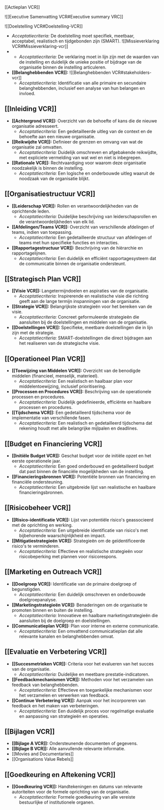  [[Actieplan VCR]]


![[Executive Samenvatting VCR#Executive summary VRC]]

![[Doelstelling VCR#Doelstelling-VCR]]
  - *Acceptatiecriteria:* De doelstelling moet specifiek, meetbaar, acceptabel, realistisch en tijdgebonden zijn (SMART).
![[Missieverklaring VCR#Missieverklaring-vcr]]
-  - *Acceptatiecriteria:* De verklaring moet in lijn zijn met de waarden van de instelling en duidelijk de unieke positie of bijdrage van de organisatie binnen de instelling articuleren.
- **[[Belanghebbenden VCR]]:** ![[Belanghebbenden VCR#stakeholders-vcr]]
  - *Acceptatiecriteria:* Identificatie van alle primaire en secundaire belanghebbenden, inclusief een analyse van hun belangen en invloed.

## [[Inleiding VCR]]
- **[[Achtergrond VCR]]:** Overzicht van de behoefte of kans die de nieuwe organisatie adresseert.
  - *Acceptatiecriteria:* Een gedetailleerde uitleg van de context en de behoefte aan een nieuwe organisatie.
- **[[Reikwijdte VCR]]:** Definieer de grenzen en omvang van wat de organisatie zal omvatten.
  - *Acceptatiecriteria:* Duidelijk omschreven en afgebakende reikwijdte, met expliciete vermelding van wat wel en niet is inbegrepen.
- **[[Rationale VCR]]:** Rechtvaardiging voor waarom deze organisatie noodzakelijk is binnen de instelling.
  - *Acceptatiecriteria:* Een logische en onderbouwde uitleg waaruit de noodzaak van de organisatie blijkt.

## [[Organisatiestructuur VCR]]
- **[[Leiderschap VCR]]:** Rollen en verantwoordelijkheden van de oprichtende leden.
  - *Acceptatiecriteria:* Duidelijke beschrijving van leiderschapsrollen en de verantwoordelijkheden van elk lid.
- **[[Afdelingen/Teams VCR]]:** Overzicht van verschillende afdelingen of teams, indien van toepassing.
  - *Acceptatiecriteria:* Een gedetailleerde structuur van afdelingen of teams met hun specifieke functies en interacties.
- **[[Rapportagestructuur VCR]]:** Beschrijving van de hiërarchie en rapportagelijnen.
  - *Acceptatiecriteria:* Een duidelijk en efficiënt rapportagesysteem dat de communicatie binnen de organisatie ondersteunt.

## [[Strategisch Plan VCR]]
- **[[Visie VCR]]:** Langetermijndoelen en aspiraties van de organisatie.
  - *Acceptatiecriteria:* Inspirerende en realistische visie die richting geeft aan de lange termijn inspanningen van de organisatie.
- **[[Strategie VCR]]:** Belangrijkste strategieën voor het bereiken van de visie.
  - *Acceptatiecriteria:* Concreet geformuleerde strategieën die aansluiten bij de doelstellingen en middelen van de organisatie.
- **[[Doelstellingen VCR]]:** Specifieke, meetbare doelstellingen die in lijn zijn met de strategie.
  - *Acceptatiecriteria:* SMART-doelstellingen die direct bijdragen aan het realiseren van de strategische visie.

## [[Operationeel Plan VCR]]
- **[[Toewijzing van Middelen VCR]]:** Overzicht van de benodigde middelen (financieel, menselijk, materieel).
  - *Acceptatiecriteria:* Een realistisch en haalbaar plan voor middelentoewijzing, inclusief prioritisering.
- **[[Processen en Procedures VCR]]:** Beschrijving van de operationele processen en procedures.
  - *Acceptatiecriteria:* Duidelijk gedefinieerde, efficiënte en haalbare processen en procedures.
- **[[Tijdschema VCR]]:** Een gedetailleerd tijdschema voor de implementatie van verschillende fasen.
  - *Acceptatiecriteria:* Een realistisch en gedetailleerd tijdschema dat rekening houdt met alle belangrijke mijlpalen en deadlines.

## [[Budget en Financiering VCR]]
- **[[Initiële Budget VCR]]:** Geschat budget voor de initiële opzet en het eerste operationele jaar.
  - *Acceptatiecriteria:* Een goed onderbouwd en gedetailleerd budget dat past binnen de financiële mogelijkheden van de instelling.
- **[[Financieringsbronnen VCR]]:** Potentiële bronnen van financiering en financiële ondersteuning.
  - *Acceptatiecriteria:* Een uitgebreide lijst van realistische en haalbare financieringsbronnen.

## [[Risicobeheer VCR]]
- **[[Risico-identificatie VCR]]:** Lijst van potentiële risico's geassocieerd met de oprichting en werking.
  - *Acceptatiecriteria:* Een uitgebreide identificatie van risico's met bijbehorende waarschijnlijkheid en impact.
- **[[Mitigatiestrategieën VCR]]:** Strategieën om de geïdentificeerde risico's te verminderen.
  - *Acceptatiecriteria:* Effectieve en realistische strategieën voor risicobeperking met plannen voor risicorespons.

## [[Marketing en Outreach VCR]]
- **[[Doelgroep VCR]]:** Identificatie van de primaire doelgroep of begunstigden.
  - *Acceptatiecriteria:* Een duidelijk omschreven en onderbouwde doelgroepanalyse.
- **[[Marketingstrategieën VCR]]:** Benaderingen om de organisatie te promoten binnen en buiten de instelling.
  - *Acceptatiecriteria:* Innovatieve en haalbare marketingstrategieën die aansluiten bij de doelgroep en doelstellingen.
- **[[Communicatieplan VCR]]:** Plan voor interne en externe communicatie.
  - *Acceptatiecriteria:* Een omvattend communicatieplan dat alle relevante kanalen en belanghebbenden omvat.

## [[Evaluatie en Verbetering VCR]]
- **[[Succesmetrieken VCR]]:** Criteria voor het evalueren van het succes van de organisatie.
  - *Acceptatiecriteria:* Duidelijke en meetbare prestatie-indicatoren.
- **[[Feedbackmechanismen VCR]]:** Methoden voor het verzamelen van feedback van belanghebbenden.
  - *Acceptatiecriteria:* Effectieve en toegankelijke mechanismen voor het verzamelen en verwerken van feedback.
- **[[Continue Verbetering VCR]]:** Aanpak voor het incorporeren van feedback en het maken van verbeteringen.
  - *Acceptatiecriteria:* Een duidelijk proces voor regelmatige evaluatie en aanpassing van strategieën en operaties.

## [[Bijlagen VCR]]
- **[[Bijlage A VCR]]:** Ondersteunende documenten of gegevens.
- **[[Bijlage B VCR]]:** Alle aanvullende relevante informatie.
- [[Movies and Documentaries]]
- [[Organisations Value Rebels]]


## [[Goedkeuring en Aftekening VCR]]
- **[[Goedkeuring VCR]]:** Handtekeningen en datums van relevante autoriteiten voor de formele oprichting van de organisatie.
  - *Acceptatiecriteria:* Formele goedkeuring van alle vereiste bestuurlijke of institutionele organen.
